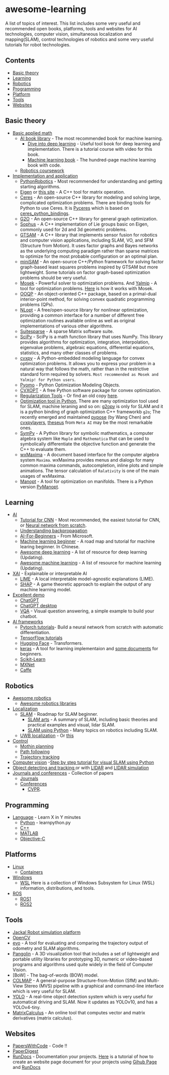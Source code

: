 # awesome-learning
A list of topics of interest. This list includes some very useful and recommended open books, platforms, tools and websites for AI technologies, computer vision, simultaneous localization and mapping(SLAM), control technologies of robotics and some very useful tutorials for robot technologies.

## Contents

- [Basic theory](#Basic-theory)
- [Learning](#Learning)
- [Robotics](#Robotics)
- [Programming](#Programming)
- [Platform](#Platforms)
- [Tools](#Tools)
- [Websites](#Websites)

## Basic theory

- [Basic applied math]()
  - [AI book library](https://www.deeplearningbook.org/) - The most recommended book for machine learning. 
    - [Dive into deep learning](https://zh.d2l.ai/) - Useful tool book for deep learning and implementation. There is a tutorial course with video for this book.
    - [Machine learning book](https://github.com/aburkov/theMLbook) - The hundred-page machine learning book with code.
  - [Robotics coursework](https://github.com/mithi/robotics-coursework)
- [Implementation and application]()
  - [PythonRobotics](https://github.com/AtsushiSakai/PythonRobotics) - Most recommended for understanding and getting starting algorithms.
  - [Eigen](https://gitlab.com/libeigen/eigen/-/releases) or [this site](http://eigen.tuxfamily.org/) - A C++ tool for matrix operation.
  - [Ceres](http://ceres-solver.org/) - An open-source C++ library for modeling and solving large, complicated optimization problems. There are binding tools for Python to use Ceres. It is [Pyceres](https://github.com/cvg/pyceres) which is based on [ceres_python_bindings](https://github.com/Edwinem/ceres_python_bindings).
  - [G2O](https://github.com/RainerKuemmerle/g2o) - An open-source C++ library for general graph optimization.
  - [Sophus](https://github.com/strasdat/Sophus) - A C++ implementation of Lie groups basic on Eigen, commonly used for 2d and 3d geometric problems.
  - [GTSAM](https://gtsam.org/) - A C++ library that implements sensor fusion for robotics and computer vision applications, including SLAM, VO, and SFM (Structure from Motion). It uses factor graphs and Bayes networks as the underlying computing paradigm rather than sparse matrices to optimize for the most probable configuration or an optimal plan.
  - [miniSAM](https://github.com/dongjing3309/minisam) - An open-source C++/Python framework for solving factor graph-based least squares problems inspired by GTSAM but more lightweight. Some tutorials on factor graph-based optimization problems should be very useful. 
  - [Mosek](https://www.mosek.com/) - Powerful solver to optimization problems. And [Yalmip](https://yalmip.github.io/) - A tool for optimization problems. [Here](https://yalmip.github.io/solver/mosek/) is how it works with Mosek.
  - [OOQP](https://pages.cs.wisc.edu/~swright/ooqp/) - An object-oriented C++ package, based on a primal-dual interior-point method, for solving convex quadratic programming problems (QPs).
  - [NLopt](https://nlopt.readthedocs.io/en/latest/) - A free/open-source library for nonlinear optimization, providing a common interface for a number of different free optimization routines available online as well as original implementations of various other algorithms.
  - [Suitesparse](https://people.engr.tamu.edu/davis/suitesparse.html) - A sparse Matrix software suite.
  - [SciPy](https://scipy.org/) - SciPy is a math function library that uses NumPy. This library provides algorithms for optimization, integration, interpolation, eigenvalue problems, algebraic equations, differential equations, statistics, and many other classes of problems.
  - [cvxpy](https://github.com/cvxpy/cvxpy) - A Python-embedded modeling language for convex optimization problems. It allows you to express your problem in a natural way that follows the math, rather than in the restrictive standard form required by solvers. `Most recommended as Mosek and Yalmip! for Python users`.
  - [Pyomo](https://pyomo.readthedocs.io/en/stable/solving_pyomo_models.html) - Python Optimization Modeling Objects.
  - [CVXOPT](https://cvxopt.org/) - A free Python software package for convex optimization.
  - [Regularization Tools](https://www.imm.dtu.dk/~pcha/Regutools/) - Or find an old copy [here](https://github.com/hadiTab/regu).
  - [Optimization tool in Python](), There are many optimization tool used for SLAM, machine leraning and so on: [g2opy](https://github.com/uoip/g2opy) is only for SLAM and it is a python binding of graph optimization C++ frameworkb `g2o`; The recently emerged and maintained [pypose](https://github.com/pypose/pypose) (by Wang Chen) and [cvxpylayers](https://github.com/cvxgrp/cvxpylayers), [theseus](https://github.com/facebookresearch/theseus) from `Meta AI` may be the most remarkable ones.  
  - [SymPy](https://github.com/sympy/sympy) - A Python library for symbolic mathematics, a computer algebra system like `Maple` and `Mathematica` that can be used to symbolically differentiate the objective function and generate the C++ to evaluate them.
  - [wxMaxima](https://wxmaxima-developers.github.io/wxmaxima/) - A document based interface for the computer algebra system `Maxima`. wxMaxima provides menus and dialogs for many common maxima commands, autocompletion, inline plots and simple animations. The tensor calculation of `Ralativity` is one of the main usages of wxMaxima.
  - [Manopt](https://www.manopt.org/) - A tool for optimization on manifolds. There is a Python version [PyManopt](https://pymanopt.org/). 

## Learning

- [AI](https://github.com/owainlewis/awesome-artificial-intelligence)
  - [Tutorial for CNN](https://github.com/vzhou842/cnn-from-scratch) - Most recommended, the easiest tutorial for CNN, or [Neural network from scratch](https://github.com/vzhou842/neural-network-from-scratch).
  - [Understanding backpropagation](https://mattmazur.com/2015/03/17/a-step-by-step-backpropagation-example/)
  - [AI-For-Beginners](https://github.com/microsoft/AI-For-Beginners) - From Microsoft.
  - [Machine learning beginner](https://github.com/fengdu78/machine_learning_beginner) - A road map and tutorial for machine learing beginner. In Chinese.
  - [Awesome deep learning](https://github.com/ChristosChristofidis/awesome-deep-learning) - A list of resource for deep learning (Updating).
  - [Awesome machine learning](https://github.com/josephmisiti/awesome-machine-learning) - A list of resource for machine learning (Updating).
- [XAI]() - Explainable or interpretable AI
  - [LIME](https://github.com/marcotcr/lime) - A local interpretable model-agnostic explanations (LIME).
  - [SHAP](https://github.com/shap/shap) - A game theoretic approach to explain the output of any machine learning model.
- [Excellent demo]()
  - [ChatGPT](https://openai.com/blog/chatgpt)
  - [ChatGPT desktop](https://github.com/lencx/ChatGPT)
  - [VQA](https://github.com/vzhou842/easy-VQA-keras) - Visual question answering, a simple example to build your chatbot.
- [AI frameworks]()
  - [Pytorch tutorials](https://pytorch.org/tutorials/beginner/pytorch_with_examples.html)- Build a neural network from scratch with automatic differentiation.
  - [TensorFlow tutorials](https://www.tensorflow.org/guide/eager?hl=zh-cn)
  - [Hugging Face](https://huggingface.co/docs/transformers/zh/quicktour) - Transformers.
  - [keras](https://keras.io/guides/making_new_layers_and_models_via_subclassing) - A tool for learning implementaion and [some documents](https://wizardforcel.gitbooks.io/keras-cn/content/docs/layers/writting_layer.html) for beginners.
  - [Scikit-Learn](https://scikit-learn.org/stable/getting_started.html)
  - [MXNet](https://mxnet.apache.org/versions/1.9.1/api/python/docs/tutorials/getting-started/crash-course/2-nn.html)
  - [Caffe](https://caffe.berkeleyvision.org/tutorial/net_layer_blob.html)

## Robotics 

- [Awesome robotics](https://github.com/Kiloreux/awesome-robotics#readme)
  - [Awesome robotics libraries](https://github.com/jslee02/awesome-robotics-libraries)
- [Localization]() 
  - [SLAM](https://github.com/changh95/visual-slam-roadmap) - Roadmap for SLAM beginner.
    - [SLAM arts](https://github.com/autodriving-heart/Awesome-SLAM) - A summary of SLAM, including basic theories and practical examples and visual, lidar SLAM.
    - [SLAM using Python](https://atsushisakai.github.io/PythonRobotics/) - Many topics on robotics including SLAM.  
  - [UWB localization](https://github.com/cliansang/uwb-tracking-ros) - Or [this](https://github.com/TIERS/ros-dwm1001-uwb-localization)
- [Control]()
  - [Mothin planning](https://github.com/zhm-real/MotionPlanning/blob/master/README.md)
  - [Path following]()
  - [Trajectory tracking](https://github.com/DongChen06/PathTrackingBicycle)
- [Computer vision](https://github.com/jbhuang0604/awesome-computer-vision)
  -[Step by step tutorial for visual SLAM using Python](https://github.com/varyshare/easy_slam_tutorial) 
- [Object detecting and tracking ](https://github.com/visionml/pytracking) or with [LIDAR](https://github.com/HuangCongQing/3D-LIDAR-Multi-Object-Tracking) and [LIDAR simulation](https://github.com/SS47816/lidar_obstacle_detector)
- [Journals and conferences]() - Collection of papers
  - [Journals]()
  - [Conferences]()
    - [CVPR](https://github.com/extreme-assistant/CVPR2023-Paper-Code-Interpretation).

## Programming

- [Language](https://learnxinyminutes.com/) - Learn X in Y minutes
  - [Python](https://learnxinyminutes.com/docs/python/) - learnpython.py
  - [C++](https://learnxinyminutes.com/docs/c++/)
  - [MATLAB](https://learnxinyminutes.com/docs/matlab/)
  - [Objective-C](https://learnxinyminutes.com/docs/c/)

## Platforms

- [Linux](https://github.com/inputsh/awesome-linux#readme)
  - [Containers](https://github.com/Friz-zy/awesome-linux-containers#readme)
- [Windows](https://github.com/Awesome-Windows/Awesome#readme)
  - [WSL](https://github.com/sirredbeard/Awesome-WSL) Here is a collection of Windows Subsystem for Linux (WSL) information, distributions, and tools.
- [ROS](https://docs.ros.org/)
  - [ROS1](http://wiki.ros.org/ROS/Installation)
  - [ROS2](https://docs.ros.org/)
  
## Tools

- [Jackal Robot simulation platform](http://docs.ros.org/en/latest-available/api/jackal_tutorials/html/simulation.html)
- [OpenCV](https://opencv.org/)
- [evo](https://github.com/MichaelGrupp/evo) - A tool for evaluating and comparing the trajectory output of odometry and SLAM algorithms.
- [Pangolin](https://github.com/stevenlovegrove/Pangolin) - A 3D visualization tool that includes a set of lightweight and portable utility libraries for prototyping 3D, numeric or video-based programs and algorithms used quite widely in the field of Computer Vision.
- [BoW] - The bag-of-words (BOW) model.
- [COLMAP](https://colmap.github.io/) - A general-purpose Structure-from-Motion (SfM) and Multi-View Stereo (MVS) pipeline with a graphical and command-line interface which is very useful for SLAM.
- [YOLO](https://pjreddie.com/darknet/yolo/) - A real-time object detection system which is very useful for automatical driving and SLAM. Now it updates as YOLOv10, and has a YOLOv4-tiny.
- [MatrixCalculus](https://www.matrixcalculus.org/) - An online tool that computes vector and matrix derivatives (matrix calculus).
  
## Websites

- [PapersWithCode](https://paperswithcode.com/sota) - Code !!
- [PaperDigest](https://www.paperdigest.org/review/)
- [RunDocs](https://rundocs.github.io/starter/) - Documentation your projects. [Here](https://zhuanlan.zhihu.com/p/323457078) is a tutorial of how to create an website page document for your projects using [Gihub Page](https://pages.github.com/) and [RunDocs](https://github.com/rundocs/rundocs.io/tree/master/docs)
